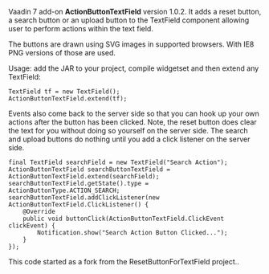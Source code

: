 Vaadin 7 add-on **ActionButtonTextField** version 1.0.2. It adds a reset button, a search button or an upload
button to the TextField component allowing user to perform actions within the text field.

The buttons are drawn using SVG images in supported browsers. With IE8 PNG versions of those are used.

Usage: add the JAR to your project, compile widgetset and then extend any TextField:

    TextField tf = new TextField();
    ActionButtonTextField.extend(tf);

Events also come back to the server side so that you can hook up your own actions after the button
has been clicked. Note, the reset button does clear the text for you without doing so yourself on the server
side. The search and upload buttons do nothing until you add a click listener on the server side.

    final TextField searchField = new TextField("Search Action");
    ActionButtonTextField searchButtonTextField = ActionButtonTextField.extend(searchField);
    searchButtonTextField.getState().type = ActionButtonType.ACTION_SEARCH;
    searchButtonTextField.addClickListener(new ActionButtonTextField.ClickListener() {
        @Override
        public void buttonClick(ActionButtonTextField.ClickEvent clickEvent) {
            Notification.show("Search Action Button Clicked...");
        }
    });


This code started as a fork from the ResetButtonForTextField project..

